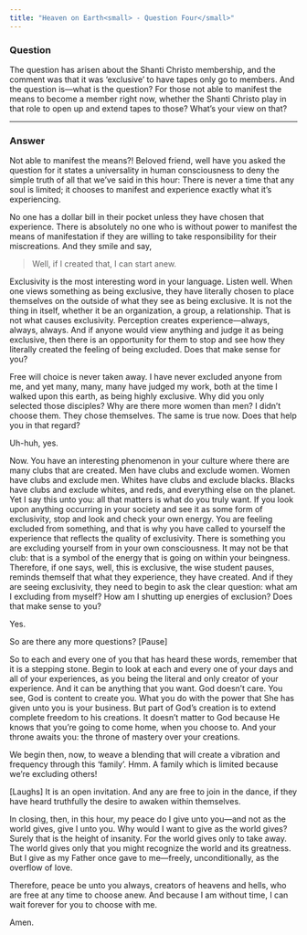 ```yaml
---
title: "Heaven on Earth<small> - Question Four</small>"
---
```


### Question

The question has arisen about the Shanti Christo membership, and the
comment was that it was &lsquo;exclusive&rsquo; to have tapes only go to
members. And the question is&mdash;what is the question? For those not
able to manifest the means to become a member right now, whether the
Shanti Christo play in that role to open up and extend tapes to those?
What&rsquo;s your view on that?

---

### Answer

Not able to manifest the means?! Beloved friend, well have you asked the
question for it states a universality in human consciousness to deny the
simple truth of all that we&rsquo;ve said in this hour: There is never a
time that any soul is limited; it chooses to manifest and experience
exactly what it&rsquo;s experiencing.

No one has a dollar bill in their pocket unless they have chosen that
experience. There is absolutely no one who is without power to manifest
the means of manifestation if they are willing to take responsibility
for their miscreations. And they smile and say,

> Well, if I created that, I can start anew.

Exclusivity is the most interesting word in your language. Listen well.
When one views something as being exclusive, they have literally chosen
to place themselves on the outside of what they see as being exclusive.
It is not the thing in itself, whether it be an organization, a group, a
relationship. That is not what causes exclusivity.  Perception creates
experience&mdash;always, always, always. And if anyone would view
anything and judge it as being exclusive, then there is an opportunity
for them to stop and see how they literally created the feeling of being
excluded. Does that make sense for you?

Free will choice is never taken away. I have never excluded anyone from
me, and yet many, many, many have judged my work, both at the time I
walked upon this earth, as being highly exclusive. Why did you only
selected those disciples? Why are there more women than men? I
didn&rsquo;t choose them. They chose themselves. The same is true now.
Does that help you in that regard?

<div markdown="1" class="well person">
Uh-huh, yes.
</div> 

Now. You have an interesting phenomenon in your culture where there are
many clubs that are created. Men have clubs and exclude women. Women
have clubs and exclude men. Whites have clubs and exclude blacks. Blacks
have clubs and exclude whites, and reds, and everything else on the
planet. Yet I say this unto you: all that matters is what do you truly
want. If you look upon anything occurring in your society and see it as
some form of exclusivity, stop and look and check your own energy. You
are feeling excluded from something, and that is why you have called to
yourself the experience that reflects the quality of exclusivity. There
is something you are excluding yourself from in your own consciousness.
It may not be that club: that is a symbol of the energy that is going on
within your beingness. Therefore, if one says, well, this is exclusive,
the wise student pauses, reminds themself that what they experience,
they have created. And if they are seeing exclusivity, they need to
begin to ask the clear question: what am I excluding from myself? How am
I shutting up energies of exclusion? Does that make sense to you?

<div markdown="1" class="well person">
Yes.
</div> 

So are there any more questions? [Pause]

So to each and every one of you that has heard these words, remember
that it is a stepping stone. Begin to look at each and every one of your
days and all of your experiences, as you being the literal and only
creator of your experience. And it can be anything that you want. God
doesn&rsquo;t care. You see, God is content to create you.  What you do
with the power that She has given unto you is your business. But part of
God&rsquo;s creation is to extend complete freedom to his creations. It
doesn&rsquo;t matter to God because He knows that you&rsquo;re going to
come home, when you choose to. And your throne awaits you: the throne of
mastery over your creations.

We begin then, now, to weave a blending that will create a vibration and
frequency through this &lsquo;family&rsquo;. Hmm. A family which is
limited because we&rsquo;re excluding others!

[Laughs] It is an open invitation. And any are free to join in the
dance, if they have heard truthfully the desire to awaken within
themselves.

In closing, then, in this hour, my peace do I give unto you&mdash;and
not as the world gives, give I unto you. Why would I want to give as the
world gives? Surely that is the height of insanity. For the world gives
only to take away. The world gives only that you might recognize the
world and its greatness. But I give as my Father once gave to
me&mdash;freely, unconditionally, as the overflow of love.

Therefore, peace be unto you always, creators of heavens and hells, who
are free at any time to choose anew. And because I am without time, I
can wait forever for you to choose with me.

Amen.

